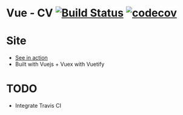 # Vue - CV [![Build Status](https://travis-ci.org/shierro/cv.png?branch=master)](https://travis-ci.org/shierro/cv) [![codecov](https://codecov.io/gh/shierro/cv/branch/master/graph/badge.svg)](https://codecov.io/gh/shierro/cv)

# Site
* [See in action](https://shierro.github.io/cv/#/employment) 
* Built with Vuejs + Vuex with Vuetify

# TODO
 - Integrate Travis CI
